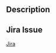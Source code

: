## Description
<!-- https://tbaggery.com/2008/04/19/a-note-about-git-commit-messages.html -->

## Jira Issue
[Jira](https://validity.atlassian.net/browse/EINF-XXXX)
